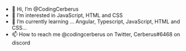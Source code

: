 - 👋 Hi, I’m @CodingCerberus
- 👀 I’m interested in JavaScript, HTML and CSS
- 🌱 I’m currently learning ... Angular, Typescript, JavaScript, HTML and CSS...
- 📫 How to reach me @codingcerberus on Twitter, Cerberus#6468 on discord

<!---
CodingCerberus/CodingCerberus is a ✨ special ✨ repository because its `README.md` (this file) appears on your GitHub profile.
You can click the Preview link to take a look at your changes.
--->

